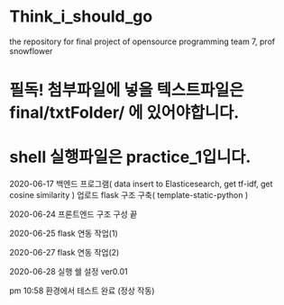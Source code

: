 # Think_i_should_go
the repository for final project of opensource programming team 7, prof snowflower

# 필독! 첨부파일에 넣을 텍스트파일은 final/txtFolder/ 에 있어야합니다.
# shell 실행파일은 practice_1입니다.

2020-06-17
백엔드 프로그램( data insert to Elasticesearch, get tf-idf, get cosine similarity ) 업로드
flask 구조 구축( template-static-python )

2020-06-24
프론트엔드 구조 구성 끝

2020-06-25
flask 연동 작업(1)

2020-06-27
flask 연동 작업(2)

2020-06-28
실행 쉘 설정 ver0.01

pm 10:58 환경에서 테스트 완료 (정상 작동)
